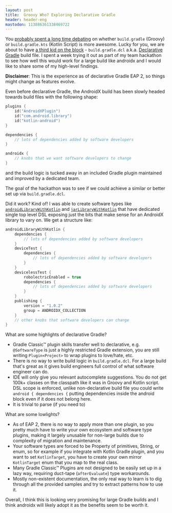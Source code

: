 ```yaml
---
layout: post
title:  Groovy Who? Exploring Declarative Gradle
header: header-eng
mastodon: 113886361338469722
---
```


You [probably spent a long time debating](https://github.com/gradle/gradle/issues/15886) on whether `build.gradle`
(Groovy) or `build.gradle.kts` (Kotlin Script) is more awesome. Lucky for you, we are about to have
[a third kid on the block](https://xkcd.com/927/) - `build.gradle.dcl` a.k.a. [Declarative Gradle](https://declarative.gradle.org/)
build file. I spent a week trying it out as part of my team hackathon to see how well this would work for a large build
like androidx and I would like to share some of my high-level findings.

**Disclaimer**: This is the experience as of declarative Gradle EAP 2, so things might change as features evolve.

Even before declarative Gradle, the AndroidX build has been slowly headed towards build files with the following shape:

```kotlin
plugins {
    id("AndroidXPlugin")
    id("com.android.library")
    id("kotlin-android")
}

dependencies {
    // lots of dependencies added by software developers 
}

androidx {
    // knobs that we want software developers to change
}
```

and the build logic is tucked away in an included Gradle plugin maintained and improved by a dedicated team.

The goal of the hackathon was to see if we could achieve a similar or better set up via `build.gradle.dcl`.

Did it work? Kind of! I was able to create software types like [`androidLibraryWithKotlin`](https://github.com/liutikas/androidx-declarative/blob/70bd39b7dcb531675fd2627d5af56904c63a7c58/core/core/build.gradle.dcl)
and [`jarLibraryWithKotlin`](https://github.com/liutikas/androidx-declarative/blob/70bd39b7dcb531675fd2627d5af56904c63a7c58/collection/collection/build.gradle.dcl)
that have dedicated single top level DSL exposing just the bits that make sense for an AndroidX library to vary on.
We get a structure like:
```kotlin
androidLibraryWithKotlin {
    dependencies {
        // lots of dependencies added by software developers 
    }
    deviceTest {
        dependencies {
            // lots of dependencies added by software developers 
        }
    }
    devicelessTest {
        robolectricEnabled = true
        dependencies {
            // lots of dependencies added by software developers 
        }
    }
    publishing {
        version = "1.0.2"
        group = ANDROIDX_COLLECTION
    }
    // other knobs that software developers can change
}
```

What are some highlights of declarative Gradle?
 
- Gradle Classic™ plugin skills transfer well to declarative, e.g. `@SoftwareType` is just a highly restricted Gradle
extension, you are still writing `Plugin<Project>` to wrap plugins to love/hate, etc.
- There is no way to write build logic in `build.gradle.dcl`. For a large build that's great as it gives build engineers
full control of what software engineer can do.
- IDE will only give you relevant autocomplete suggestions. You do not get 100k+ classes on the classpath like it was in
Groovy and Kotlin script. DSL scope is enforced, unlike non-declarative build file you could write `android { dependencies {`
putting dependencies inside the android block even if it does not belong here.
- It is trivial to parse (if you need to)

What are some lowlights?

- As of EAP 2, there is no way to apply more than one plugin, so you pretty much have to write your own ecosystem and
software type plugins, making it largely unusable for non-large builds due to complexity of migration and maintenance.
- Your software types are forced to be Property of primitives, String, or enum, so for example if you integrate with Kotlin
Gradle plugin, and you want to set `KotlinTarget`, you have to create your own mirror `KotlinTarget` enum that you
map to the real class.
- Many Gradle Classic™ Plugins are not designed to be easily set up in a lazy way, requiring duct-tape (`afterEvaluate`)
type workarounds.
- Mostly non-existent documentation, the only real way to learn is to dig through all the provided samples and try to
extract patterns how to use it.

Overall, I think this is looking very promising for large Gradle builds and I think androidx will likely adopt it as
the benefits seem to be worth it.
